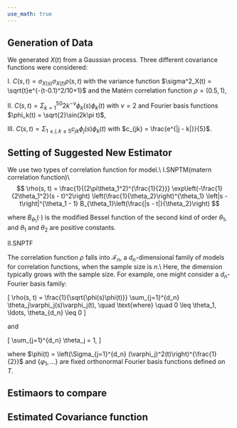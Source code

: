 ```yaml
---
use_math: true
---
```


## Generation of Data 
 
We generated $X(t)$ from a Gaussian process. Three different covariance functions were considered:

I. $C(s, t) = \sigma_{X(s)}\sigma_{X(t)}\rho(s, t)$ with the variance function $\sigma^2_X(t) = \sqrt{t}e^{-(t-0.1)^2/10+1}$ and the Matérn correlation function $\rho = (0.5, 1)$,

II. $C(s, t) = \Sigma_{k=1}^{50} 2k^{-\nu}\phi_k(s)\phi_k(t)$ with $\nu = 2$ and Fourier basis functions $\phi_k(t) = \sqrt{2}\sin(2k\pi t)$,

III. $C(s, t) = \Sigma_{1 \leq j, k \leq 5} c_{jk}\phi_j(s)\phi_k(t)$ with $c_{jk} = \frac{e^{|j - k|}}{5}$.



## Setting of Suggested New Estimator 

We use two types of correlation function for model.\\ 
I.SNPTM(matern correlation function)\\
$$
\rho(s, t) = \frac{1}{(2\pi\theta_1^2)^{\frac{1}{2}}} \exp\left(-\frac{1}{2\theta_1^2}(s - t)^2\right) \left(\frac{1}{\theta_2}\right)^{\theta_1} \left|s - t\right|^{\theta_1 - 1} B_{\theta_1}\left(\frac{|s - t|}{\theta_2}\right)
$$

where $B_{\theta_1}(\cdot)$ is the modified Bessel function of the second kind of order $\theta_1$, and $\theta_1$ and $\theta_2$ are positive constants.

II.SNPTF

The correlation function $\rho$ falls into $\mathcal{F}_n$, a $d_n$-dimensional family of models for correlation functions, when the sample size is $n$.\\
Here, the dimension typically grows with the sample size. For example, one might consider a $d_n$-Fourier basis family:

\[
\rho(s, t) = \frac{1}{\sqrt{\phi(s)\phi(t)}} \sum_{j=1}^{d_n} \theta_j\varphi_j(s)\varphi_j(t), \quad \text{where} \quad 0 \leq \theta_1, \ldots, \theta_{d_n} \leq 0
\]

and

\[
\sum_{j=1}^{d_n} \theta_j = 1,
\]

where $\phi(t) = \left(\Sigma_{j=1}^{d_n} (\varphi_j)^2(t)\right)^{\frac{1}{2}}$ and $\{\varphi_1, \ldots\}$ are fixed orthonormal Fourier basis functions defined on $T$.




## Estimaors to compare 




## Estimated Covariance function  


